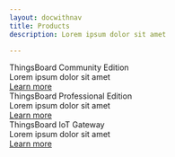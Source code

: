 ```yaml
---
layout: docwithnav
title: Products
description: Lorem ipsum dolor sit amet

---
```


<div class="services">
    <div class="service">
        <div class="service-card">
            <div class="title">
                ThingsBoard Community Edition
            </div>
            <div class="description">
                Lorem ipsum dolor sit amet
            </div>
            <div class="service-button">
                <a href="/docs/getting-started-guides/what-is-thingsboard/" class="button accent">Learn more</a>
            </div>
        </div>
    </div>
    <div class="service">
        <div class="service-card">
            <div class="title">
                ThingsBoard Professional Edition
            </div>
            <div class="description">  
                Lorem ipsum dolor sit amet
            </div>
            <div class="service-button">
                <a href="/products/thingsboard-pe/" class="button accent">Learn more</a>
            </div>
        </div>
    </div>
    <div class="service">
        <div class="service-card">
            <div class="title">
                ThingsBoard IoT Gateway
            </div>
            <div class="description">
                Lorem ipsum dolor sit amet
            </div>
            <div class="service-button">
                <a href="/docs/iot-gateway/what-is-iot-gateway/" class="button accent">Learn more</a>
            </div>
        </div>
    </div>
</div>
